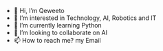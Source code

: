 - 👋 Hi, I’m Qeweeto
- 👀 I’m interested in Technology, AI, Robotics and IT
- 🌱 I’m currently learning Python
- 💞️ I’m looking to collaborate on AI
- 📫 How to reach me? my Email

<!---
Qeweeto/Qeweeto is a ✨ special ✨ repository because its `README.md` (this file) appears on your GitHub profile.
You can click the Preview link to take a look at your changes.
--->
